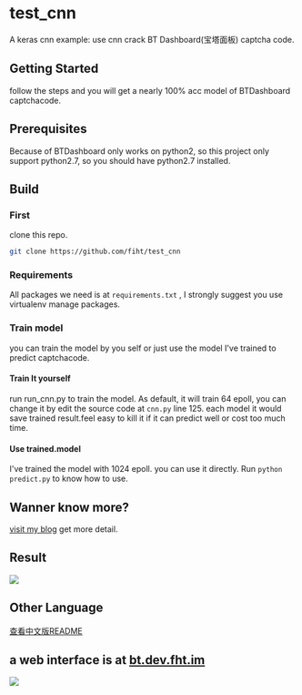 # test_cnn
A keras cnn example: use cnn crack BT Dashboard(宝塔面板) captcha code.

## Getting Started
follow the steps and you will get a nearly 100% acc model of BTDashboard captchacode.
## Prerequisites
Because of BTDashboard only works on python2, so this project only support python2.7, so you should have python2.7 installed.

## Build 
### First
clone this repo.
```bash
git clone https://github.com/fiht/test_cnn
```
### Requirements
All packages we need is at `requirements.txt` , I strongly suggest you use virtualenv manage packages.

### Train model
you can train the model by you self or just use the model I've trained to predict captchacode.

#### Train It yourself
run run_cnn.py to train the model. As default, it will train 64 epoll, you can change it by edit the source code at `cnn.py`  line 125. each model it would save trained result.feel easy to kill it if it can predict well or cost too much time.
  
#### Use trained.model
I've trained the model with 1024 epoll. you can use it directly. Run `python predict.py` to know how to use.

## Wanner know more?
[visit my blog](https://blog.fht.im/15220580960875.html) get more detail.

## Result
![](https://github.com/fiht/test_cnn/raw/master/static/1581522318375_.pic_hd.jpg)


## Other Language
[查看中文版README](https://github.com/fiht/test_cnn/blob/master/README_CN.md)

## a web interface is at [bt.dev.fht.im](https://bt.dev.fht.im)
![](https://ws1.sinaimg.cn/large/0062TDWsly1fpxbt7rlp3j327s0w044d.jpg)